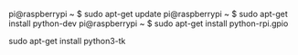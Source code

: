 pi@raspberrypi ~ $ sudo apt-get update
pi@raspberrypi ~ $ sudo apt-get install python-dev
pi@raspberrypi ~ $ sudo apt-get install python-rpi.gpio

sudo apt-get install python3-tk
